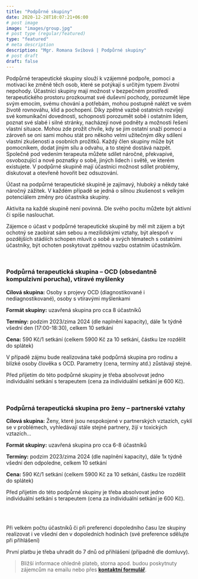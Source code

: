 ```yaml
---
title: "Podpůrné skupiny"
date: 2020-12-28T10:07:21+06:00
# post image
image: "images/group.jpg"
# post type (regular/featured)
type: "featured"
# meta description
description: "Mgr. Romana Svíbová | Podpůrné skupiny"
# post draft
draft: false
---
```



Podpůrné terapeutické skupiny slouží k vzájemné podpoře, pomoci a motivaci ke změně těch osob, které se potýkají s určitým typem životní nepohody. Účastníci skupiny mají možnost v bezpečném prostředí terapeutického prostoru prozkoumat své duševní pochody, porozumět lépe svým emocím, svému chování a potřebám, mohou postupně nalézt ve svém životě rovnováhu, klid a pochopení. Díky zpětné vazbě ostatních rozvíjejí své komunikační dovednosti, schopnosti porozumět sobě i ostatním lidem, poznat své slabé i silné stránky, nacházejí nové podněty a možnosti řešení vlastní situace. Mohou zde prožít chvíle, kdy se jim ostatní snaží pomoci a zároveň se oni sami mohou stát pro někoho velmi užitečným díky sdílení vlastní zkušenosti a osobních prožitků. Každý člen skupiny může být pomocníkem, dodat jiným sílu a odvahu, a to stejné dostává nazpět. Společně pod vedením terapeuta můžete sdílet náročné, překvapivé, osvobozující a nové poznatky o sobě, jiných lidech i světě, ve kterém existujete. V podpůrné skupině mají účastníci možnost sdílet problémy, diskutovat a otevřeně hovořit bez odsuzování.

Účast na podpůrné terapeutické skupině je zajímavý, hluboký a někdy také náročný zážitek. V každém případě se jedná o silnou zkušenost s velkým potenciálem změny pro účastníka skupiny.

Aktivita na každé skupině není povinná. Dle svého pocitu můžete být aktivní či spíše naslouchat.

Zájemce o účast v podpůrné terapeutické skupině by měl mít zájem a být ochotný se zaobírat sám sebou a mezilidskými vztahy, být alespoň v pozdějších stádiích schopen mluvit o sobě a svých tématech s ostatními účastníky, být ochoten poskytovat zpětnou vazbu ostatním účastníkům.

<br>

<!---### Podpůrná terapeutická skupina (obecná)
**Cílová skupina:** Kdokoli, koho trápí nepříjemné myšlenky, emoce nebo jedná způsobem, který ubližuje jemu samotnému či okolí, trápí ho (jakékoli) vztahy, sebevědomí, úzkosti či cokoli dalšího, co ovlivňuje chuť do života a jeho kvalitu.

**Formát skupiny:** otevřená skupina pro cca 8 účastníků (noví členové jsou přijímání při uvolnění kapacity průběžně po celý rok)

**Termíny:** začátek po naplnění kapacity, dále 1x týdně všední dny odpoledne/navečer

**Cena:** 450 Kč za 1 setkání (platba probíhá předem vždy na celý následující měsíc)

<br>

### Podpůrná terapeutická skupina – hubnoucí
**Cílová skupina:** Ti, kteří se trápí postavou, žijí v koloběhu přibírání a hubnutí, či se jim hubnout nedaří, mají pocit, že jídlo a redukce hmotnosti a věci s tímto související negativně ovlivňují jejich sebevědomí, vztahy a celkově radost ze života.

**Formát skupiny:** otevřená skupina pro cca 8 účastníků (noví členové jsou přijímání při uvolnění kapacity průběžně po celý rok)

**Termíny:** začátek po naplnění kapacity, dále všední dny odpoledne/navečer

**Cena:** 450 Kč za 1 setkání (platba probíhá předem vždy na celý následující měsíc)
-->
### Podpůrná terapeutická skupina – OCD (obsedantně kompulzivní porucha), vtíravé myšlenky

**Cílová skupina:** Osoby s projevy OCD (diagnostikované i nediagnostikované), osoby s vtíravými myšlenkami 

**Formát skupiny:** uzavřená skupina pro cca 8 účastníků

**Termíny:** podzim 2023/zima 2024 (dle naplnění kapacity), dále 1x týdně všední den (17:00-18:30), celkem 10 setkání

**Cena:** 590 Kč/1 setkání (celkem 5900 Kč za 10 setkání, částku lze rozdělit do splátek)

V případě zájmu bude realizována také podpůrná skupina pro rodinu a blízké osoby člověka s OCD. Parametry (cena, termíny atd.) zůstávají stejné.

Před přijetím do této podpůrné skupiny je třeba absolvovat jedno individuální setkání s terapeutem (cena za individuální setkání je 600 Kč).

<br>

### Podpůrná terapeutická skupina pro ženy – partnerské vztahy

**Cílová skupina:** Ženy, které jsou nespokojené v partnerských vztazích, cyklí se v problémech, vyhledávají stále stejné partnery, žijí v toxických vztazích… 

**Formát skupiny:** uzavřená skupina pro cca 6-8 účastníků

**Termíny:** podzim 2023/zima 2024 (dle naplnění kapacity), dále 1x týdně všední den odpoledne, celkem 10 setkání

**Cena:** 590 Kč/1 setkání (celkem 5900 Kč za 10 setkání, částku lze rozdělit do splátek)

Před přijetím do této podpůrné skupiny je třeba absolvovat jedno individuální setkání s terapeutem (cena za individuální setkání je 600 Kč).

<br>
<br>

Při velkém počtu účastníků či při preferenci dopoledního času lze skupiny realizovat i ve všední den v dopoledních hodinách (své preference sdělujte při přihlášení)

První platbu je třeba uhradit do 7 dnů od přihlášení (případně dle domluvy).

> Bližší informace ohledně plateb, storna apod. budou poskytnuty zájemcům na emailu nebo přes [**kontaktní formulář**](/contact).